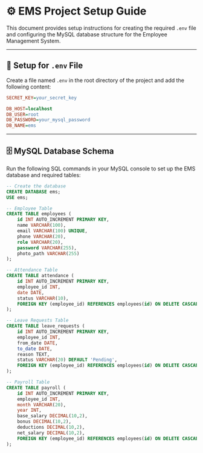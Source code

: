 # ⚙️ EMS Project Setup Guide

This document provides setup instructions for creating the required `.env` file and configuring the MySQL database structure for the Employee Management System.

---

## 📄 Setup for `.env` File

Create a file named `.env` in the root directory of the project and add the following content:

```ini
SECRET_KEY=your_secret_key

DB_HOST=localhost
DB_USER=root
DB_PASSWORD=your_mysql_password
DB_NAME=ems
```
---
## 🗄️ MySQL Database Schema

Run the following SQL commands in your MySQL console to set up the EMS database and required tables:

```sql
-- Create the database
CREATE DATABASE ems;
USE ems;

-- Employee Table
CREATE TABLE employees (
    id INT AUTO_INCREMENT PRIMARY KEY,
    name VARCHAR(100),
    email VARCHAR(100) UNIQUE,
    phone VARCHAR(20),
    role VARCHAR(20),
    password VARCHAR(255),
    photo_path VARCHAR(255)
);

-- Attendance Table
CREATE TABLE attendance (
    id INT AUTO_INCREMENT PRIMARY KEY,
    employee_id INT,
    date DATE,
    status VARCHAR(10),
    FOREIGN KEY (employee_id) REFERENCES employees(id) ON DELETE CASCADE
);

-- Leave Requests Table
CREATE TABLE leave_requests (
    id INT AUTO_INCREMENT PRIMARY KEY,
    employee_id INT,
    from_date DATE,
    to_date DATE,
    reason TEXT,
    status VARCHAR(20) DEFAULT 'Pending',
    FOREIGN KEY (employee_id) REFERENCES employees(id) ON DELETE CASCADE
);

-- Payroll Table
CREATE TABLE payroll (
    id INT AUTO_INCREMENT PRIMARY KEY,
    employee_id INT,
    month VARCHAR(20),
    year INT,
    base_salary DECIMAL(10,2),
    bonus DECIMAL(10,2),
    deductions DECIMAL(10,2),
    net_salary DECIMAL(10,2),
    FOREIGN KEY (employee_id) REFERENCES employees(id) ON DELETE CASCADE
);
